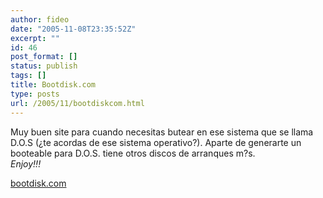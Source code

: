 ```yaml
---
author: fideo
date: "2005-11-08T23:35:52Z"
excerpt: ""
id: 46
post_format: []
status: publish
tags: []
title: Bootdisk.com
type: posts
url: /2005/11/bootdiskcom.html
---
```

Muy buen site para cuando necesitas butear en ese sistema que se llama D.O.S (¿te acordas de ese sistema operativo?).
Aparte de generarte un booteable para D.O.S. tiene otros discos de arranques m?s.  
*Enjoy!!!*

[bootdisk.com](http://www.bootdisk.com)
